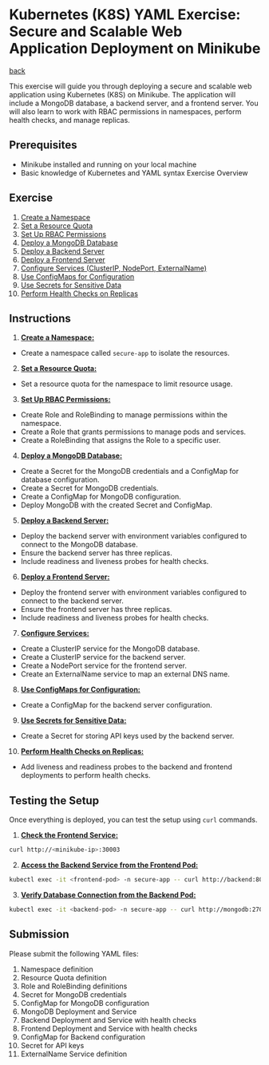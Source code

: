 # Kubernetes (K8S) YAML Exercise: Secure and Scalable Web Application Deployment on Minikube

[back](../README.md)

This exercise will guide you through deploying a secure and scalable web application using Kubernetes (K8S) on Minikube. The application will include a MongoDB database, a backend server, and a frontend server. You will also learn to work with RBAC permissions in namespaces, perform health checks, and manage replicas.

## Prerequisites

- Minikube installed and running on your local machine
- Basic knowledge of Kubernetes and YAML syntax
  Exercise Overview

## Exercise

1. <u>Create a Namespace</u>
2. <u>Set a Resource Quota</u>
3. <u>Set Up RBAC Permissions</u>
4. <u>Deploy a MongoDB Database</u>
5. <u>Deploy a Backend Server</u>
6. <u>Deploy a Frontend Server</u>
7. <u>Configure Services (ClusterIP, NodePort, ExternalName)</u>
8. <u>Use ConfigMaps for Configuration</u>
9. <u>Use Secrets for Sensitive Data</u>
10. <u>Perform Health Checks on Replicas</u>

## Instructions

1. <u><b>Create a Namespace:</b></u>

- Create a namespace called `secure-app` to isolate the resources.

2. <u><b>Set a Resource Quota:</b></u>

- Set a resource quota for the namespace to limit resource usage.

3. <u><b>Set Up RBAC Permissions:</b></u>

- Create Role and RoleBinding to manage permissions within the namespace.
- Create a Role that grants permissions to manage pods and services.
- Create a RoleBinding that assigns the Role to a specific user.

4. <u><b>Deploy a MongoDB Database:</b></u>

- Create a Secret for the MongoDB credentials and a ConfigMap for database configuration.
- Create a Secret for MongoDB credentials.
- Create a ConfigMap for MongoDB configuration.
- Deploy MongoDB with the created Secret and ConfigMap.

5. <u><b>Deploy a Backend Server:</b></u>

- Deploy the backend server with environment variables configured to connect to the MongoDB database.
- Ensure the backend server has three replicas.
- Include readiness and liveness probes for health checks.

6. <u><b>Deploy a Frontend Server:</b></u>

- Deploy the frontend server with environment variables configured to connect to the backend server.
- Ensure the frontend server has three replicas.
- Include readiness and liveness probes for health checks.

7. <u><b>Configure Services:</b></u>

- Create a ClusterIP service for the MongoDB database.
- Create a ClusterIP service for the backend server.
- Create a NodePort service for the frontend server.
- Create an ExternalName service to map an external DNS name.

8. <u><b>Use ConfigMaps for Configuration:</b></u>

- Create a ConfigMap for the backend server configuration.

9. <u><b>Use Secrets for Sensitive Data:</b></u>

- Create a Secret for storing API keys used by the backend server.

10. <u><b>Perform Health Checks on Replicas:</b></u>

- Add liveness and readiness probes to the backend and frontend deployments to perform health checks.

## Testing the Setup

Once everything is deployed, you can test the setup using `curl` commands.

1. <u><b>Check the Frontend Service:</b></u>

```sh
curl http://<minikube-ip>:30003
```

2. <u><b>Access the Backend Service from the Frontend Pod:</b></u>

```sh
kubectl exec -it <frontend-pod> -n secure-app -- curl http://backend:8080
```

3. <u><b>Verify Database Connection from the Backend Pod:</b></u>

```sh
kubectl exec -it <backend-pod> -n secure-app -- curl http://mongodb:27017
```

## Submission

Please submit the following YAML files:

1. Namespace definition
2. Resource Quota definition
3. Role and RoleBinding definitions
4. Secret for MongoDB credentials
5. ConfigMap for MongoDB configuration
6. MongoDB Deployment and Service
7. Backend Deployment and Service with health checks
8. Frontend Deployment and Service with health checks
9. ConfigMap for Backend configuration
10. Secret for API keys
11. ExternalName Service definition
